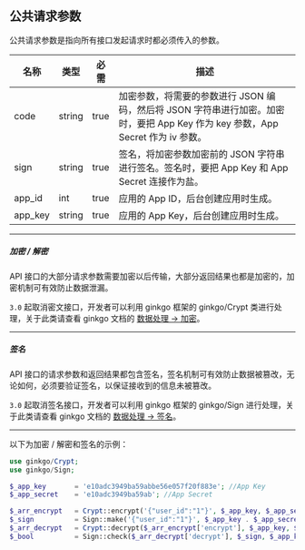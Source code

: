 ## 公共请求参数

公共请求参数是指向所有接口发起请求时都必须传入的参数。

| 名称 | 类型 | 必需 | 描述 |
| - | - | - | - |
| code | string | true | 加密参数，将需要的参数进行 JSON 编码，然后将 JSON 字符串进行加密。加密时，要把 App Key 作为 key 参数，App Secret 作为 iv 参数。 |
| sign | string | true | 签名，将加密参数加密前的 JSON 字符串进行签名。签名时，要把 App Key 和 App Secret 连接作为盐。 |
| app_id | int | true | 应用的 App ID，后台创建应用时生成。 |
| app_key | string | true | 应用的 App Key，后台创建应用时生成。 |

----------

##### 加密 / 解密

API 接口的大部分请求参数需要加密以后传输，大部分返回结果也都是加密的，加密机制可有效防止数据泄漏。

`3.0` 起取消密文接口，开发者可以利用 ginkgo 框架的 ginkgo/Crypt 类进行处理，关于此类请查看 ginkgo 文档的 [数据处理 -> 加密](//doc.baigo.net/ginkgo/index/data/crypt)。

----------

<span id="sign"></a>

##### 签名

API 接口的请求参数和返回结果都包含签名，签名机制可有效防止数据被篡改，无论如何，必须要验证签名，以保证接收到的信息未被篡改。

`3.0` 起取消签名接口，开发者可以利用 ginkgo 框架的 ginkgo/Sign 进行处理，关于此类请查看 ginkgo 文档的 [数据处理 -> 签名](//doc.baigo.net/ginkgo/index/data/sign)。

----------

以下为加密 / 解密和签名的示例：

``` php
use ginkgo/Crypt;
use ginkgo/Sign;

$_app_key       = 'e10adc3949ba59abbe56e057f20f883e'; //App Key
$_app_secret    = 'e10adc3949ba59ab'; //App Secret

$_arr_encrypt   = Crypt::encrypt('{"user_id":"1"}', $_app_key, $_app_secret); //加密
$_sign          = Sign::make('{"user_id":"1"}', $_app_key . $_app_secret); //签名
$_arr_decrypt   = Crypt::decrypt($_arr_encrypt['encrypt'], $_app_key, $_app_secret); //解密
$_bool          = Sign::check($_arr_decrypt['decrypt'], $_sign, $_app_key . $_app_secret)) { //验证签名
```
